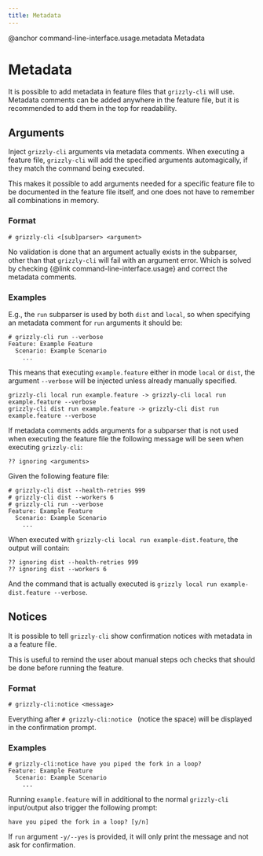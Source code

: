 ```yaml
---
title: Metadata
---
```

@anchor command-line-interface.usage.metadata Metadata
# Metadata

It is possible to add metadata in feature files that `grizzly-cli` will use. Metadata comments can be added anywhere in the feature file, but
it is recommended to add them in the top for readability.

## Arguments

Inject `grizzly-cli` arguments via metadata comments.
When executing a feature file, `grizzly-cli` will add the specified arguments automagically, if they match the command being executed.

This makes it possible to add arguments needed for a specific feature file to be documented in the feature file itself, and one does not
have to remember all combinations in memory.

### Format

``` gherkin
# grizzly-cli <[sub]parser> <argument>
```

No validation is done that an argument actually exists in the subparser, other than that `grizzly-cli` will fail with an argument error.
Which is solved by checking {@link command-line-interface.usage} and correct the metadata comments.

### Examples

E.g., the `run` subparser is used by both `dist` and `local`, so when specifying an metadata comment for `run` arguments it should be:

``` gherkin title="example.feature"
# grizzly-cli run --verbose
Feature: Example Feature
  Scenario: Example Scenario
    ...
```

This means that executing `example.feature` either in mode `local` or `dist`, the argument `--verbose` will be injected unless already manually specified.

``` plain
grizzly-cli local run example.feature -> grizzly-cli local run example.feature --verbose
grizzly-cli dist run example.feature -> grizzly-cli dist run example.feature --verbose
```

If metadata comments adds arguments for a subparser that is not used when executing the feature file the following message will be seen when executing
`grizzly-cli`:

``` plain
?? ignoring <arguments>
```

Given the following feature file:

``` gherkin title="example-dist.feature"
# grizzly-cli dist --health-retries 999
# grizzly-cli dist --workers 6
# grizzly-cli run --verbose
Feature: Example Feature
  Scenario: Example Scenario
    ...
```

When executed with `grizzly-cli local run example-dist.feature`, the output will contain:

``` plain
?? ignoring dist --health-retries 999
?? ignoring dist --workers 6
```

And the command that is actually executed is `grizzly local run example-dist.feature --verbose`.

## Notices

It is possible to tell `grizzly-cli` show confirmation notices with metadata in a a feature file.

This is useful to remind the user about manual steps och checks that should be done before running the feature.

### Format

``` gherkin
# grizzly-cli:notice <message>
```

Everything after `# grizzly-cli:notice ` (notice the space) will be displayed in the confirmation prompt.

### Examples

``` gherkin title="example.feature"
# grizzly-cli:notice have you piped the fork in a loop?
Feature: Example Feature
  Scenario: Example Scenario
    ...
```

Running `example.feature` will in additional to the normal `grizzly-cli` input/output also trigger the following prompt:

``` plain
have you piped the fork in a loop? [y/n]
```

If `run` argument `-y/--yes` is provided, it will only print the message and not ask for confirmation.

